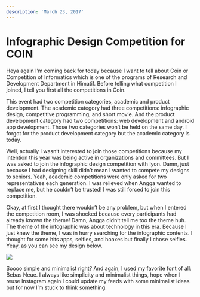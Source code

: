 ```yaml
---
description: 'March 23, 2017'
---
```


# Infographic Design Competition for COIN

Heya again I’m coming back for today because I want to tell about Coin or Competition of Informatics which is one of the programs of Research and Development Department in Himatif. Before telling what competition I joined, I tell you first all the competitions in Coin.

This event had two competition categories, academic and product development. The academic category had three competitions: infographic design, competitive programming, and short movie. And the product development category had two competitions: web development and android app development. Those two categories won’t be held on the same day. I forgot for the product development category but the academic category is today.

Well, actually I wasn’t interested to join those competitions because my intention this year was being active in organizations and committees. But I was asked to join the infographic design competition with Iyon. Damn, just because I had designing skill didn’t mean I wanted to compete my designs to seniors. Yeah, academic competitions were only asked for two representatives each generation. I was relieved when Angga wanted to replace me, but he couldn’t be trusted! I was still forced to join this competition.

Okay, at first I thought there wouldn’t be any problem, but when I entered the competition room, I was shocked because every participants had already known the theme! Damn, Angga didn’t tell me too the theme huh. The theme of the infographic was about technology in this era. Because I just knew the theme, I was in hurry searching for the infographic contents. I thought for some hits apps, selfies, and hoaxes but finally I chose selfies. Yeay, as you can see my design below.

![](http://blogs.unpad.ac.id/realicejoanne/files/2017/03/Infographic-of-Selfie_Patricia-Joanne_Cyber-439x1024.jpg)

Soooo simple and minimalist right? And again, I used my favorite font of all: Bebas Neue. I always like simplicity and minimalist things, hope when I reuse Instagram again I could update my feeds with some minimalist ideas but for now I’m stuck to think something.

